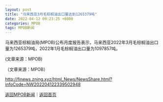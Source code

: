 ```yaml
---
layout: post
title: "马来西亚3月毛棕榈油出口量达到1265379吨"
date: 2022-04-12 09:23:25 +0800
categories: MPOB
tags: MPOB新闻
---
```

<p>马来西亚棕榈油局(MPOB)公布月度报告表示，马来西亚2022年3月毛棕榈油出口量为1265379吨，2022年1月毛棕榈油出口量为1097857吨。</p>
 <p>(文章来源：MPOB)</p><p class="em_media">（文章来源：MPOB）</p>

<http://finews.zning.xyz/html_News/NewsShare.html?infoCode=NW202204122339502948>

[返回MPOB新闻](//finews.withounder.com/category/MPOB.html)｜[返回首页](//finews.withounder.com/)